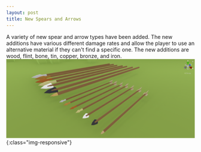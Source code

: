 ```yaml
---
layout: post
title: New Spears and Arrows
---
```

A variety of new spear and arrow types have been added. The new additions have various different damage rates and allow the player to use an alternative material if they can't find a specific one. The new additions are wood, flint, bone, tin, copper, bronze, and iron.
![Arrow Image](https://raw.githubusercontent.com/broussardboi/broussardboi.github.io/master/images/newweapons.png){:class="img-responsive"}
